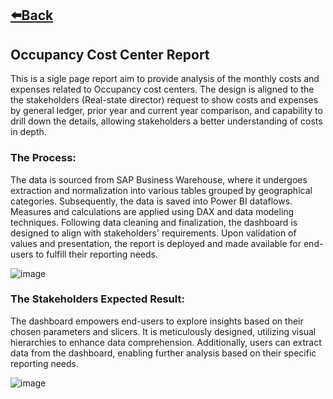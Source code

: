 ## [⬅️Back](./)

## Occupancy Cost Center Report

This is a sigle page report aim to provide analysis of the monthly costs and expenses related to Occupancy cost centers. The design is aligned to the the stakeholders (Real-state director) request to show costs and expenses by general ledger, prior year and current year comparison, and capability to drill down the details, allowing stakeholders a better understanding of costs in depth. 

### The Process: 

The data is sourced from SAP Business Warehouse, where it undergoes extraction and normalization into various tables grouped by geographical categories. Subsequently, the data is saved into Power BI dataflows. Measures and calculations are applied using DAX and data modeling techniques. Following data cleaning and finalization, the dashboard is designed to align with stakeholders' requirements. Upon validation of values and presentation, the report is deployed and made available for end-users to fulfill their reporting needs.

![image](https://github.com/greatcyan/cyrus-baruc-data-analytics-portfolio/assets/95137493/182f57a4-6fe6-4aab-a8ef-b3cd32206dfc)

### The Stakeholders Expected Result:

The dashboard empowers end-users to explore insights based on their chosen parameters and slicers. It is meticulously designed, utilizing visual hierarchies to enhance data comprehension. Additionally, users can extract data from the dashboard, enabling further analysis based on their specific reporting needs.

![image](https://github.com/greatcyan/cyrus-baruc-data-analytics-portfolio/assets/95137493/8cd98ece-bc3a-4629-995c-999198e475d6)


